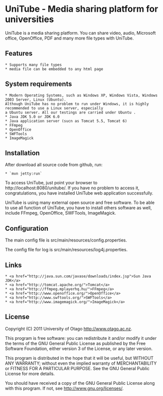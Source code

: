 UniTube - Media sharing platform for universities
=================================================

UniTube is a media sharing platform. You can share video,
audio, Microsoft office, OpenOffice, PDF and many more file types with UniTube.

Features
--------

    * Supports many file types
    * media file can be embedded to any html page

System requirements
-------------------

    * Modern Operating Systems, such as Windows XP, Windows Vista, Windows 2003 Server, Linux (Ubuntu).
    Although UniTube has no problem to run under Windows, it is highly recommended to use a Linux server, especially
    a Ubuntu server. All our testings are carried under Ubuntu .
    * Java JDK 5.0 or JDK 6.0
    * Java application server (sucn as Tomcat 5.5, Tomcat 6)
    * FFmpeg
    * OpenOffice
    * SWFTools
    * ImageMagick

Installation
------------

After download all source code from github, run:

    * `mvn jetty:run`

To access UniTube, just point your browser to http://localhost:8080/unitube/.
If you have no problem to access it, congratulations, you have installed UniTube web
application successfully.

UniTube is using many external open source and free software. To be able to use
all function of UniTube, you have to install others software as well,
include FFmpeg, OpenOffice, SWFTools, ImageMagick.

Configuration
-------------

The main config file is src/main/resources/config.properties.

The config file for log is src/main/resources/log4j.properties.

Links
-----

    * <a href="http://java.sun.com/javase/downloads/index.jsp">Sun Java JDK</a>
    * <a href="http://tomcat.apache.org/">Tomcat</a>
    * <a href="http://ffmpeg.mplayerhq.hu/">FFmpeg</a>
    * <a href="http://www.openoffice.org/">OpenOffice</a>
    * <a href="http://www.swftools.org/">SWFTools</a>
    * <a href="http://www.imagemagick.org/">ImageMagick</a>

License
-------

Copyright (C) 2011 University of Otago <http://www.otago.ac.nz>.

This program is free software: you can redistribute it and/or modify
it under the terms of the GNU General Public License as published by
the Free Software Foundation, either version 3 of the License, or
any later version.

This program is distributed in the hope that it will be useful,
but WITHOUT ANY WARRANTY; without even the implied warranty of
MERCHANTABILITY or FITNESS FOR A PARTICULAR PURPOSE.  See the
GNU General Public License for more details.

You should have received a copy of the GNU General Public License
along with this program.  If not, see <http://www.gnu.org/licenses/>.